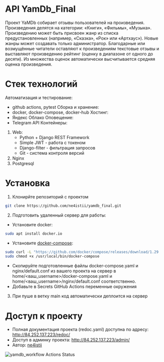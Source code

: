 # API YamDb_Final
Проект YaMDb собирает отзывы пользователей на произведения. Произведения делятся на категории: «Книги», «Фильмы», «Музыка». Произведению может быть присвоен жанр из списка предустановленных (например, «Сказка», «Рок» или «Артхаус»). Новые жанры может создавать только администратор. Благодарные или возмущённые читатели оставляют к произведениям текстовые отзывы и выставляют произведению рейтинг (оценку в диапазоне от одного до десяти). Из множества оценок автоматически высчитывается средняя оценка произведения.

# Стек технологий
Автоматизация и тестирование:
- github actions, pytest
Сборка и хранение:
- docker, docker-compose, docker-hub
Хостинг:
- Яндекс Облако
Оповещение:
- Telegram API
Контейнеры:
1. Web:
    - Python + Django REST Framework
    - Simple JWT - работа с токеном
    - Django-filter - фильтрация запросов
    - Git - система контроля версий
2. Nginx
3. Postgresql

# Установка
1. Клонирйте репозиторий с проектом
```sh
git clone https://github.com/ne4istii/yamdb_final.git
```
2. Подготовить удаленный сервер для работы:
- Установите docker:
```sh
sudo apt install docker.io 
```
- Установите [docker-compose](https://docs.docker.com/compose/install/):
```sh
sudo curl -L "https://github.com/docker/compose/releases/download/1.29.2/docker-compose-$(uname -s)-$(uname -m)" -o /usr/local/bin/docker-compose
sudo chmod +x /usr/local/bin/docker-compose
```
- Скопируйте подготовленные файлы docker-compose.yaml и nginx/default.conf из вашего проекта на сервер в home/<ваш_username>/docker-compose.yaml и home/<ваш_username>/nginx/default.conf соответственно.
- Добавьте в Secrets GitHub Actions переменные окружения
3. При пуше в ветку main код автоматически деплоится на сервер

# Доступ к проекту
- Полная документация проекта (redoc.yaml) доступна по адресу: http://84.252.137.223/redoc/
- Доступ в админку проекта: http://84.252.137.223/admin/
- Автор: [ne4istii](https://github.com/ne4istii)

![yamdb_workflow Actions Status](https://github.com/ne4istii/yamdb_final/actions/workflows/yamdb_workflow.yaml/badge.svg)
